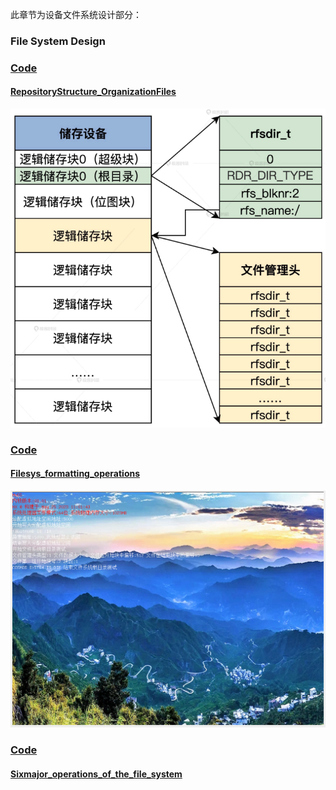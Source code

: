 此章节为设备文件系统设计部分：   
### File System Design
### [Code](./HuOS11.0/)
#### [RepositoryStructure_OrganizationFiles](./RepositoryStructure_OrganizationFiles/README.md)
![RepositoryStructure_OrganizationFiles](./RepositoryStructure_OrganizationFiles/images/5.png)
### [Code](./HuOS12.0/)
#### [Filesys_formatting_operations](./Filesys_formatting_operations/README.md)
![Filesys_formatting_operations](./Filesys_formatting_operations/images/1.png)
### [Code](./HuOS13.0/)
#### [Sixmajor_operations_of_the_file_system](./Sixmajor_operations_of_the_file_system/README.md)